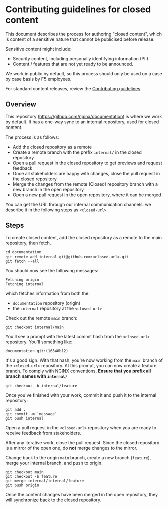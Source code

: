 # Contributing guidelines for closed content

This document describes the process for authoring "closed content", which is content of a sensitive nature that cannot be publicised before release.

Sensitive content might include:

- Security content, including personally identifying information (PII).
- Content / features that are not yet ready to be announced.

We work in public by default, so this process should only be used on a case by case basis by F5 employees. 

For standard content releases, review the [Contributing guidelines](/CONTRIBUTING.md).

## Overview

This repository (https://github.com/nginx/documentation) is where we work by default. It has a one-way sync to an internal repository, used for closed content.

The process is as follows:

- Add the closed repository as a remote
- Create a remote branch with the prefix `internal/` in the closed repository
- Open a pull request in the closed repository to get previews and request feedback
- Once all stakeholders are happy with changes, close the pull request in the closed repository
- Merge the changes from the remote (Closed) repository branch with a new branch in the open repository
- Open a new pull request in the open repository, where it can be merged

You can get the URL through our internal communication channels: we describe it in the following steps as `<closed-url>`.

## Steps

To create closed content, add the closed repository as a remote to the main repository, then fetch.

```shell
cd documentation
git remote add internal git@github.com:<closed-url>.git
git fetch --all
```

You should now see the following messages:

```text
Fetching origin
Fetching internal
```

which fetches information from both the:

- `documentation` repository (origin)
- the `internal` repository at the `<closed-url>` 

Check out the remote `main` branch: 

```shell
git checkout internal/main
```

You'll see a prompt with the latest commit hash from the `<closed-url>` repository. You'll something like:

```text
documentation git:(16340b12)
```

It's a good sign. With that hash, you're now working from the `main` branch of the `<closed-url>` repository.
At this prompt, you can now create a feature branch. To comply with NGINX conventions, **Ensure that you prefix all branch names with `internal/`**

```shell
git checkout -b internal/feature
```

Once you've finished with your work, commit it and push it to the internal repository:

```shell
git add .
git commit -m `message`
git push internal
```

Open a pull request in the `<closed-url>` repository when you are ready to receive feedback from stakeholders.

After any iterative work, close the pull request. Since the closed repository is a mirror of the open one, do **not** merge changes to the mirror.

Change back to the origin `main` branch, create a new branch (`feature`), merge your internal branch, and push to origin.

```shell
git checkout main
git checkout -b feature
git merge internal/internal/feature
git push origin
```

Once the content changes have been merged in the open repository, they will synchronize back to the closed repository.
